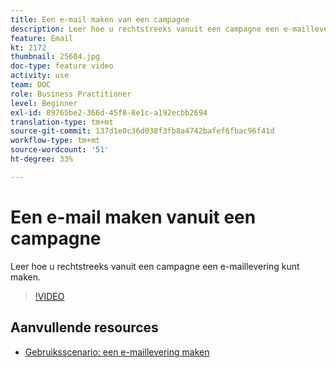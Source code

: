 ```yaml
---
title: Een e-mail maken van een campagne
description: Leer hoe u rechtstreeks vanuit een campagne een e-maillevering kunt maken.
feature: Email
kt: 2172
thumbnail: 25604.jpg
doc-type: feature video
activity: use
team: DOC
role: Business Practitioner
level: Beginner
exl-id: 89765be2-366d-45f8-8e1c-a192ecbb2694
translation-type: tm+mt
source-git-commit: 137d1e0c36d038f3fb8a4742bafef6fbac96f41d
workflow-type: tm+mt
source-wordcount: '51'
ht-degree: 33%

---
```


# Een e-mail maken vanuit een campagne

Leer hoe u rechtstreeks vanuit een campagne een e-maillevering kunt maken.

>[!VIDEO](https://video.tv.adobe.com/v/25604?quality=12)

## Aanvullende resources

* [Gebruiksscenario: een e-maillevering maken](https://experienceleague.adobe.com/docs/campaign-classic/using/designing-content/editing-html-content/use-case--creating-an-email-delivery.html?lang=nl#designing-content)
